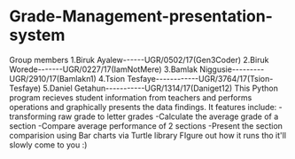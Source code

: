 # Grade-Management-presentation-system
Group members 
1.Biruk Ayalew------UGR/0502/17(Gen3Coder)
2.Biruk Worede-------UGR/0227/17(IamNotMere)
3.Bamlak Niggusie---------UGR/2910/17(Bamlakn1)
4.Tsion Tesfaye------------UGR/3764/17(Tsion-Tesfaye)
5.Daniel Getahun-----------UGR/1314/17(Daniget12)
  This Python program recieves student information from teachers and performs operations and graphically presents the data findings.
  It features include: -transforming raw grade to letter grades
                       -Calculate the average grade of a section
                       -Compare average performance of 2 sections
                       -Present the section comparision using Bar charts via Turtle library
                FIgure out how it runs tho it'll slowly come to you :)
              
   
